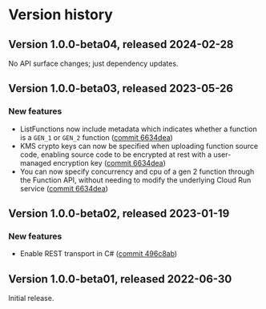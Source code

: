 # Version history

## Version 1.0.0-beta04, released 2024-02-28

No API surface changes; just dependency updates.

## Version 1.0.0-beta03, released 2023-05-26

### New features

- ListFunctions now include metadata which indicates whether a function is a `GEN_1` or `GEN_2` function ([commit 6634dea](https://github.com/googleapis/google-cloud-dotnet/commit/6634dead8993023333024d350fd8016fecc636b2))
- KMS crypto keys can now be specified when uploading function source code, enabling source code to be encrypted at rest with a user-managed encryption key ([commit 6634dea](https://github.com/googleapis/google-cloud-dotnet/commit/6634dead8993023333024d350fd8016fecc636b2))
- You can now specify concurrency and cpu of a gen 2 function through the Function API, without needing to modify the underlying Cloud Run service ([commit 6634dea](https://github.com/googleapis/google-cloud-dotnet/commit/6634dead8993023333024d350fd8016fecc636b2))

## Version 1.0.0-beta02, released 2023-01-19

### New features

- Enable REST transport in C# ([commit 496c8ab](https://github.com/googleapis/google-cloud-dotnet/commit/496c8abe53e80646e5dd5a6d4a2231b11b36969a))

## Version 1.0.0-beta01, released 2022-06-30

Initial release.
